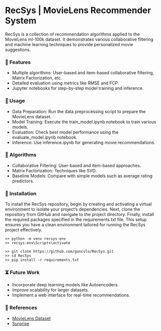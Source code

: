 # RecSys | MovieLens Recommender System

RecSys is a collection of recommendation algorithms applied to the MovieLens ml-100k dataset. It demonstrates various collaborative filtering and machine learning techniques to provide personalized movie suggestions.


### :nut_and_bolt: Features
- Multiple algorithms: User-based and item-based collaborative filtering, Matrix Factorization, etc.
- Detailed evaluation using metrics like RMSE and FCP.
- Jupyter notebooks for step-by-step model training and inference.

### :open_file_folder: Usage
- Data Preparation: Run the data preprocessing script to prepare the MovieLens dataset.
- Model Training: Execute the train_model.ipynb notebook to train various models.
- Evaluation: Check best model performance using the evaluate_model.ipynb notebook.
- Inference: Use inference.ipynb for generating movie recommendations.

### :scroll: Algorithms
- Collaborative Filtering: User-based and item-based approaches.
- Matrix Factorization: Techniques like SVD.
- Baseline Models: Compare with simple models such as average rating predictors.

### :test_tube: Installation
To install the RecSys repository, begin by creating and activating a virtual environment to isolate your project’s dependencies. Next, clone the repository from GitHub and navigate to the project directory. Finally, install the required packages specified in the requirements.txt file. This setup ensures you have a clean environment tailored for running the RecSys project effectively.
```
>> python -m venv recsys-env
>> recsys-env\Scripts\activate
```
```
>> git clone https://github.com/goncvlo/RecSys.git
>> cd RecSys
>> pip install -r requirements.txt
```

### :hourglass_flowing_sand: Future Work
- Incorporate deep learning models like Autoencoders.
- Improve scalability for larger datasets.
- Implement a web interface for real-time recommendations.

### :raising_hand: References
- [MovieLens Dataset](https://grouplens.org/datasets/movielens/)
- [Surprise](https://surprise.readthedocs.io/en/stable/)

